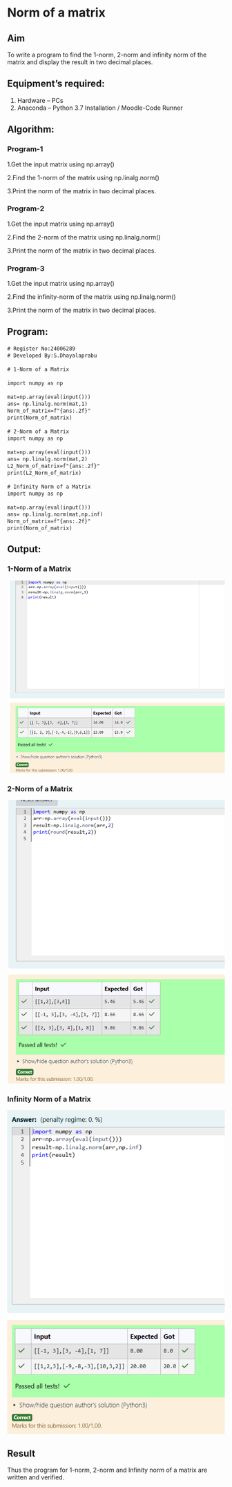 # Norm of a matrix
## Aim
To write a program to find the 1-norm, 2-norm and infinity norm of the matrix and display the result in two decimal places.
## Equipment’s required:
1.	Hardware – PCs
2.	Anaconda – Python 3.7 Installation / Moodle-Code Runner
## Algorithm:

### Program-1
1.Get the input matrix using np.array()   

2.Find the 1-norm of the matrix using np.linalg.norm()

3.Print the norm of the matrix in two decimal places.

### Program-2

1.Get the input matrix using np.array()

2.Find the 2-norm of the matrix using np.linalg.norm()

3.Print the norm of the matrix in two decimal places.

### Program-3

1.Get the input matrix using np.array()

2.Find the infinity-norm of the matrix using np.linalg.norm()

3.Print the norm of the matrix in two decimal places.
## Program:
```
# Register No:24006289
# Developed By:S.Dhayalaprabu

# 1-Norm of a Matrix

import numpy as np

mat=np.array(eval(input()))
ans= np.linalg.norm(mat,1)
Norm_of_matrix=f"{ans:.2f}"
print(Norm_of_matrix)

# 2-Norm of a Matrix
import numpy as np

mat=np.array(eval(input()))
ans= np.linalg.norm(mat,2)
L2_Norm_of_matrix=f"{ans:.2f}"
print(L2_Norm_of_matrix)

# Infinity Norm of a Matrix
import numpy as np

mat=np.array(eval(input()))
ans= np.linalg.norm(mat,np.inf)
Norm_of_matrix=f"{ans:.2f}"
print(Norm_of_matrix)
```
## Output:
### 1-Norm of a Matrix
![output](exp-7.1.png)

### 2-Norm of a Matrix
![output](exp-7.2.png)

### Infinity Norm of a Matrix
![output](exp-7.3.png)

## Result
Thus the program for 1-norm, 2-norm and Infinity norm of a matrix are written and verified.
